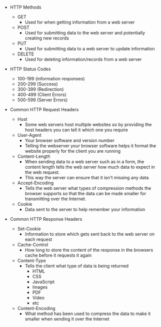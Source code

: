 - HTTP Methods
	- GET
		- Used for when getting information from a web server
	- POST
		- Used for submitting data to the web server and potentially creating new records
	- PUT
		- Used for submitting data to a web server to update information
	- DELETE
		- Used for deleting information/records from a web server

- HTTP Status Codes
	- 100-199 (information responses)
	- 200-299 (Success)
	- 300-399 (Redirection)
	- 400-499 (Client Errors)
	- 500-599 (Server Errors)

- Common HTTP Request Headers
	- Host
		- Some web servers host multiple websites so by providing the host headers you can tell it which one you require
	- User-Agent
		- Your browser software and version number
		- Telling the webserver your browser software helps it format the website properly for the client you are running
	- Content-Length
		- When sending data to a web server such as in a form, the content length tells the web server how much data to expect in the web request. 
		- This way the server can ensure that it isn't missing any data
	- Accept-Encoding
		- Tells the web server what types of compression methods the browser supports so that the data can be made smaller for transmitting over the Internet. 
	- Cookie
		- Data sent to the server to help remember your information
- Common HTTP Response Headers
	- Set-Cookie
		- Information to store which gets sent back to the web server on each request
	- Cache-Control
		- How long to store the content of the response in the browsers cache before it requests it again
	- Content-Type
		- Tells the client what type of data is being returned
			- HTML
			- CSS
			- JavaScript
			- Images
			- PDF
			- Video
			- etc
	- Content-Encoding
		- What method has been used to compress the data to make it smaller when sending it over the Internet